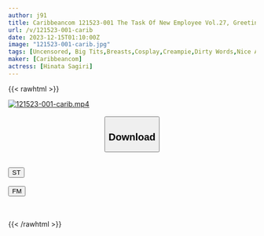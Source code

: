 ```yaml
---
author: j91
title: Caribbeancom 121523-001 The Task Of New Employee Vol.27, Greeting Sex On The First Day Of Work Hinata Sagiri
url: /v/121523-001-carib
date: 2023-12-15T01:10:00Z
image: "121523-001-carib.jpg"
tags: [Uncensored, Big Tits,Breasts,Cosplay,Creampie,Dirty Words,Nice Ass,Sexy Legs,Shaved,Slender,Titty Fuck]
maker: [Caribbeancom]
actress: [Hinata Sagiri]
---
```



{{< rawhtml >}}

<div class="video" data-videoid="rlxQXY7ve7Hyoz">
    <a href="javascript:;">
        <img src="/v/121523-001-carib/121523-001-carib.jpg" width="WIDTH" height="HEIGHT" alt="121523-001-carib.mp4" loading="lazy">
    </a>
</div>

<script type="text/javascript" src="https://j91.asia/asset/on-demand-st.js"></script>

<br>
  <link rel="stylesheet" href="https://j91.asia/asset/bs5.css">
  
  <center>
  <button class="btn btn-primary" type="button" data-bs-toggle="collapse" data-bs-target=".multi-collapse" aria-expanded="false" aria-controls="multiCollapseExample1 multiCollapseExample2"><h2>Download</h2></button></center>
</p>
<div class="row">
  <div class="col">
    <div class="collapse multi-collapse" id="multiCollapseExample1">
      <div class="card card-body">
	      	      <br>
<div class="buttons">  
<a href="https://streamtape.to/v/rlxQXY7ve7Hyoz" target="_blank"><button class="btn-hover color-3"><i class="fa fa-download"></i> ST</button></a></div>
    </div>
  </div>
</div>
  <div class="col">
    <div class="collapse multi-collapse" id="multiCollapseExample2">
      <div class="card card-body">
	      <br>
<div class="buttons">
    <a href="https://filemoon.sx/d/4zej9ishm42r" target="_blank"><button class="btn-hover color-8"><i class="fa fa-download"></i> FM</button></a></div>
<br><br>
      </div>
    </div>
  </div>
</div>

{{< /rawhtml >}}